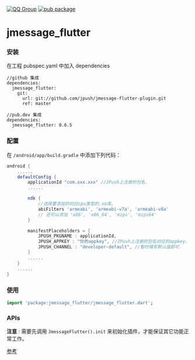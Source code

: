 [![QQ Group](https://img.shields.io/badge/QQ%20Group-862401307-red.svg)]()
[![pub package](https://img.shields.io/pub/v/jmessage_flutter.svg)](https://pub.flutter-io.cn/packages/jmessage_flutter)

# jmessage_flutter

### 安装

在工程 pubspec.yaml 中加入 dependencies

```
//github 集成  
dependencies:
  jmessage_flutter:
    git:
      url: git://github.com/jpush/jmessage-flutter-plugin.git
      ref: master

//pub.dev 集成
dependencies:
  jmessage_flutter: 0.6.5
```


### 配置

在 `/android/app/build.gradle` 中添加下列代码：

```gradle
android {
    ......
    defaultConfig {
        applicationId "com.xxx.xxx" //JPush上注册的包名.
        ......

        ndk {
            //选择要添加的对应cpu类型的.so库。
            abiFilters 'armeabi', 'armeabi-v7a', 'armeabi-v8a'
            // 还可以添加 'x86', 'x86_64', 'mips', 'mips64'
        }

        manifestPlaceholders = [
            JPUSH_PKGNAME : applicationId,
            JPUSH_APPKEY : "你的appkey", //JPush上注册的包名对应的appkey.
            JPUSH_CHANNEL : "developer-default", //暂时填写默认值即可.
        ]
        ......
    }
    ......
}
```



### 使用

```dart
import 'package:jmessage_flutter/jmessage_flutter.dart';
```



### APIs

**注意** : 需要先调用 `JmessageFlutter().init` 来初始化插件，才能保证其它功能正常工作。

[参考](/documents/APIs.md)

